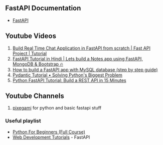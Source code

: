 ## FastAPI Documentation
- [FastAPI](https://fastapi.tiangolo.com/)

## Youtube Videos

1. [Build Real Time Chat Application in FastAPI from scratch | Fast API Project | Tutorial](https://www.youtube.com/watch?v=8gx3wrGi7_U)
2. [FastAPI Tutorial in Hindi | Lets build a Notes app using FastAPI, MongoDB & Bootstrap 🔥](https://www.youtube.com/watch?v=52c7Kxp_14E)
3. [How to build a FastAPI app with MySQL database (step by step guide)](https://www.youtube.com/watch?v=zzOwU41UjTM)
4. [Pydantic Tutorial • Solving Python's Biggest Problem](https://www.youtube.com/watch?v=XIdQ6gO3Anc)
5. [Python FastAPI Tutorial: Build a REST API in 15 Minutes](https://www.youtube.com/watch?v=iWS9ogMPOI0)

## Youtube Channels

1. [pixegami](https://www.youtube.com/@pixegami/videos) for python and basic fastapi stuff
### Useful playlist
- [Python For Beginners (Full Course)](https://www.youtube.com/playlist?list=PLZJBfja3V3Rsbiz84Z63IXnTQZH_Rnfuo)
- [Web Development Tutorials](https://www.youtube.com/playlist?list=PLZJBfja3V3RuH2VRbRh9F0mB9hfdzkUKk) - FastAPI
